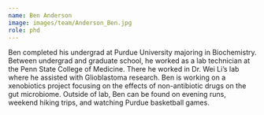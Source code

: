 ```yaml
---
name: Ben Anderson
image: images/team/Anderson_Ben.jpg
role: phd
---
```


Ben completed his undergrad at Purdue University majoring in Biochemistry. Between undergrad and graduate school, he worked as a lab technician at the Penn State College of Medicine. There he worked in Dr. Wei Li’s lab where he assisted with Glioblastoma research. Ben is working on a xenobiotics project focusing on the effects of non-antibiotic drugs on the gut microbiome. Outside of lab, Ben can be found on evening runs, weekend hiking trips, and watching Purdue basketball games.